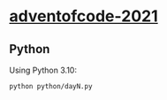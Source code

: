 # [adventofcode-2021](https://adventofcode.com/2021)

## Python

Using Python 3.10:

```
python python/dayN.py
```
